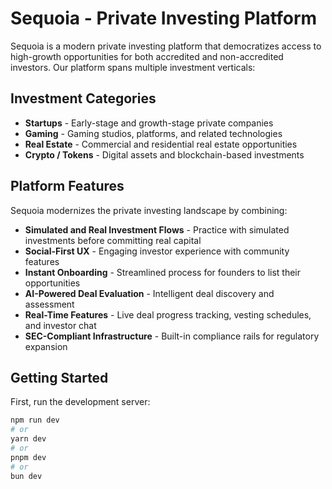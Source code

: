 # Sequoia - Private Investing Platform

Sequoia is a modern private investing platform that democratizes access to high-growth opportunities for both accredited and non-accredited investors. Our platform spans multiple investment verticals:

## Investment Categories

- **Startups** - Early-stage and growth-stage private companies
- **Gaming** - Gaming studios, platforms, and related technologies
- **Real Estate** - Commercial and residential real estate opportunities
- **Crypto / Tokens** - Digital assets and blockchain-based investments

## Platform Features

Sequoia modernizes the private investing landscape by combining:

- **Simulated and Real Investment Flows** - Practice with simulated investments before committing real capital
- **Social-First UX** - Engaging investor experience with community features
- **Instant Onboarding** - Streamlined process for founders to list their opportunities
- **AI-Powered Deal Evaluation** - Intelligent deal discovery and assessment
- **Real-Time Features** - Live deal progress tracking, vesting schedules, and investor chat
- **SEC-Compliant Infrastructure** - Built-in compliance rails for regulatory expansion

## Getting Started

First, run the development server:

```bash
npm run dev
# or
yarn dev
# or
pnpm dev
# or
bun dev
```